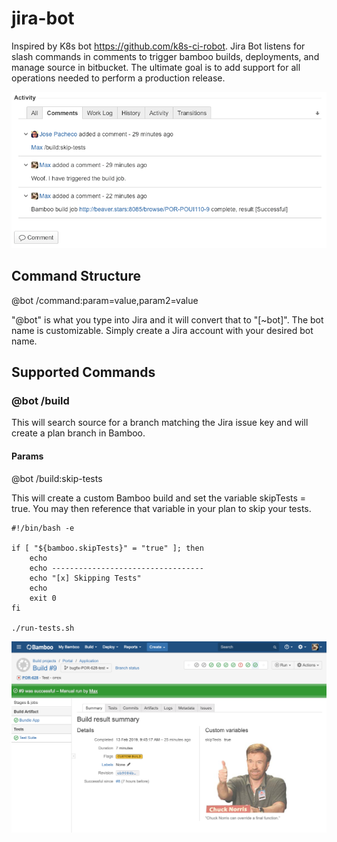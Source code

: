 # jira-bot
Inspired by K8s bot https://github.com/k8s-ci-robot. Jira Bot listens for slash commands in comments to trigger bamboo builds, deployments, and manage source in bitbucket. The ultimate goal is to add support for all operations needed to perform a production release.

![alt text](screenshots/jira.png)

## Command Structure
@bot /command:param=value,param2=value

"@bot" is what you type into Jira and it will convert that to "[~bot]". The bot name is customizable. Simply create a Jira account with your desired bot name.


## Supported Commands
### @bot /build
This will search source for a branch matching the Jira issue key and will create a plan branch in Bamboo.

#### Params
@bot /build:skip-tests

This will create a custom Bamboo build and set the variable skipTests = true. You may then reference that variable in your plan to skip your tests.

```
#!/bin/bash -e

if [ "${bamboo.skipTests}" = "true" ]; then
    echo
    echo ----------------------------------
    echo "[x] Skipping Tests"
    echo
    exit 0
fi

./run-tests.sh
```
![alt text](screenshots/bamboo.png)
